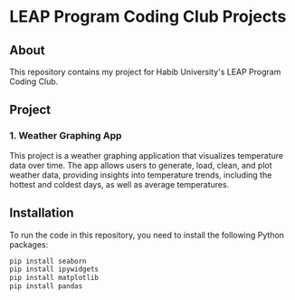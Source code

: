 # LEAP Program Coding Club Projects

## About

This repository contains my project for Habib University's LEAP Program Coding Club.

## Project

### 1. Weather Graphing App
This project is a weather graphing application that visualizes temperature data over time. The app allows users to generate, load, clean, and plot weather data, providing insights into temperature trends, including the hottest and coldest days, as well as average temperatures.

## Installation

To run the code in this repository, you need to install the following Python packages:

```bash
pip install seaborn
pip install ipywidgets
pip install matplotlib
pip install pandas

